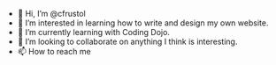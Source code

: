 - 👋 Hi, I’m @cfrustol
- 👀 I’m interested in learning how to write and design my own website.
- 🌱 I’m currently learning with Coding Dojo.
- 💞️ I’m looking to collaborate on anything I think is interesting.
- 📫 How to reach me 

<!---
cfrustol/cfrustol is a ✨ special ✨ repository because its `README.md` (this file) appears on your GitHub profile.
You can click the Preview link to take a look at your changes.
--->
